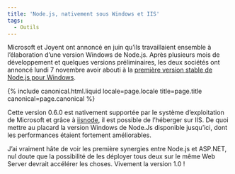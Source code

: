 ```yaml
---
title: 'Node.js, nativement sous Windows et IIS'
tags:
  - Outils
---
```


Microsoft et Joyent ont annoncé en juin qu’ils travaillaient ensemble à
l’élaboration d’une version Windows de Node.js. Après plusieurs mois de
développement et quelques versions préliminaires, les deux sociétés ont annoncé
lundi 7 novembre avoir abouti à
la [première version stable de Node.js pour Windows](http://blogs.msdn.com/b/interoperability/archive/2011/11/07/first-stable-build-of-nodejs-on-windows-released.aspx).

<!-- more -->

{% include canonical.html.liquid
    locale=page.locale
    title=page.title
    canonical=page.canonical
%}

Cette version 0.6.0 est nativement supportée par le système d’exploitation de
Microsoft et grâce
à [iisnode](http://tomasz.janczuk.org/2011/08/hosting-nodejs-applications-in-iis-on.html),
il est possible de l’héberger sur IIS. De quoi mettre au placard la version
Windows de Node.Js disponible jusqu’ici, dont les performances étaient fortement
améliorables.

J’ai vraiment hâte de voir les première synergies entre Node.js et ASP.NET, nul
doute que la possibilité de les déployer tous deux sur le même Web Server
devrait accélérer les choses. Vivement la version 1.0 !
